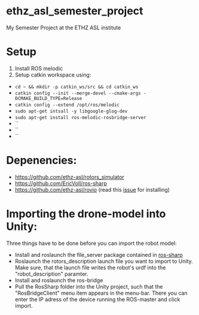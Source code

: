 # ethz_asl_semester_project
My Semester Project at the ETHZ ASL institute


# Setup
1. Install ROS melodic
2. Setup catkin workspace using:
 - `cd ~ && mkdir -p catkin_ws/src && cd catkin_ws`
 - `catkin config --init --merge-devel --cmake-args -DCMAKE_BUILD_TYPE=Release`
 - `catkin config --extend /opt/ros/melodic`
 - `sudo apt-get intsall -y libgoogle-glog-dev`
 - `sudo apt-get install ros-melodic-rosbridge-server`
 - ``
 - ``
 - ``

# Depenencies:
- https://github.com/ethz-asl/rotors_simulator
- https://github.com/EricVoll/ros-sharp
- https://github.com/ethz-asl/rovio (read this [issue](https://github.com/ethz-asl/rovio/issues/183) for installing)

# Importing the drone-model into Unity:
Three things have to be done before you can import the robot model:
- Install and roslaunch the file_server package contained in [ros-sharp](https://github.com/EricVoll/ros-sharp)
- Roslaunch the rotors_description launch file you want to import to Unity. Make sure, that the launch file writes the robot's urdf into the "robot_description" paramter.
- Install and roslaunch the ros-bridge
- Pull the RosSharp folder into the Unity project, such that the "RosBridgeClient" menu item appears in the menu-bar. There you can enter the IP adress of the device running the ROS-master and click import.
